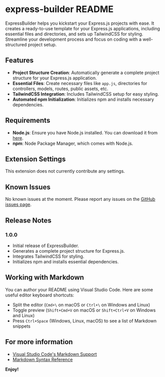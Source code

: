 # express-builder README

ExpressBuilder helps you kickstart your Express.js projects with ease. It creates a ready-to-use template for your Express.js applications, including essential files and directories, and sets up TailwindCSS for styling. Streamline your development process and focus on coding with a well-structured project setup.

## Features

- **Project Structure Creation**: Automatically generate a complete project structure for your Express.js application.
- **Essential Files**: Create necessary files like `app.js`, directories for controllers, models, routes, public assets, etc.
- **TailwindCSS Integration**: Includes TailwindCSS setup for easy styling.
- **Automated npm Initialization**: Initializes npm and installs necessary dependencies.

## Requirements

- **Node.js**: Ensure you have Node.js installed. You can download it from [here](https://nodejs.org/).
- **npm**: Node Package Manager, which comes with Node.js.

## Extension Settings

This extension does not currently contribute any settings.

## Known Issues

No known issues at the moment. Please report any issues on the [GitHub issues page](https://github.com/yourusername/express-builder/issues).

## Release Notes

### 1.0.0

- Initial release of ExpressBuilder.
- Generates a complete project structure for Express.js.
- Integrates TailwindCSS for styling.
- Initializes npm and installs essential dependencies.

## Working with Markdown

You can author your README using Visual Studio Code. Here are some useful editor keyboard shortcuts:

- Split the editor (`Cmd+\` on macOS or `Ctrl+\` on Windows and Linux)
- Toggle preview (`Shift+Cmd+V` on macOS or `Shift+Ctrl+V` on Windows and Linux)
- Press `Ctrl+Space` (Windows, Linux, macOS) to see a list of Markdown snippets

## For more information

- [Visual Studio Code's Markdown Support](http://code.visualstudio.com/docs/languages/markdown)
- [Markdown Syntax Reference](https://help.github.com/articles/markdown-basics/)

**Enjoy!**
